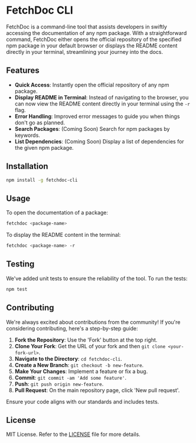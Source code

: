 # FetchDoc CLI

FetchDoc is a command-line tool that assists developers in swiftly accessing the documentation of any npm package. With a straightforward command, FetchDoc either opens the official repository of the specified npm package in your default browser or displays the README content directly in your terminal, streamlining your journey into the docs.

<!-- ![Demo GIF](path_to_demo_gif.gif) You can add a demo GIF here -->

## Features

- **Quick Access**: Instantly open the official repository of any npm package.
- **Display README in Terminal**: Instead of navigating to the browser, you can now view the README content directly in your terminal using the `-r` flag.
- **Error Handling**: Improved error messages to guide you when things don't go as planned.
- **Search Packages**: (Coming Soon) Search for npm packages by keywords.
- **List Dependencies**: (Coming Soon) Display a list of dependencies for the given npm package.

## Installation

```bash
npm install -g fetchdoc-cli
```

## Usage

To open the documentation of a package:

```bash
fetchdoc <package-name>
```

To display the README content in the terminal:

```bash
fetchdoc <package-name> -r
```

## Testing

We've added unit tests to ensure the reliability of the tool. To run the tests:

```bash
npm test
```

## Contributing

We're always excited about contributions from the community! If you're considering contributing, here's a step-by-step guide:

1. **Fork the Repository**: Use the 'Fork' button at the top right.
2. **Clone Your Fork**: Get the URL of your fork and then `git clone <your-fork-url>`.
3. **Navigate to the Directory**: `cd fetchdoc-cli`.
4. **Create a New Branch**: `git checkout -b new-feature`.
5. **Make Your Changes**: Implement a feature or fix a bug.
6. **Commit**: `git commit -am 'Add some feature'`.
7. **Push**: `git push origin new-feature`.
8. **Pull Request**: On the main repository page, click 'New pull request'.

Ensure your code aligns with our standards and includes tests.

## License

MIT License. Refer to the [LICENSE](LICENSE) file for more details.
